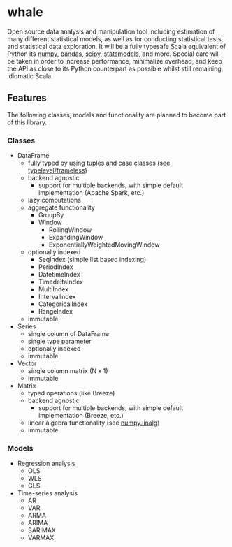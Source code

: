 # whale

Open source data analysis and manipulation tool including estimation of many different statistical models, as well as for conducting statistical tests, and statistical data exploration. It will be a fully typesafe Scala equivalent of Python its [numpy](https://numpy.org/doc/stable/index.html), [pandas](https://pandas.pydata.org), [scipy](https://www.scipy.org), [statsmodels](https://www.statsmodels.org/stable/index.html), and more. Special care will be taken in order to increase performance, minimalize overhead, and keep the API as close to its Python counterpart as possible whilst still remaining idiomatic Scala.

## Features
The following classes, models and functionality are planned to become part of this library. 

### Classes
  * DataFrame
    * fully typed by using tuples and case classes (see [typelevel/frameless](https://github.com/typelevel/frameless))
    * backend agnostic 
      * support for multiple backends, with simple default implementation (Apache Spark, etc.)
    * lazy computations
    * aggregate functionality
      * GroupBy
      * Window
        * RollingWindow
        * ExpandingWindow
        * ExponentiallyWeightedMovingWindow
    * optionally indexed
      * SeqIndex (simple list based indexing)
      * PeriodIndex
      * DatetimeIndex
      * TimedeltaIndex
      * MultiIndex
      * IntervalIndex
      * CategoricalIndex
      * RangeIndex
    * immutable
  * Series 
    * single column of DataFrame
    * single type parameter
    * optionally indexed
    * immutable
  * Vector
    * single column matrix (N x 1)
    * immutable
  * Matrix
    * typed operations (like Breeze)
    * backend agnostic 
      * support for multiple backends, with simple default implementation (Breeze, etc.)
    * linear algebra functionality (see [numpy.linalg](https://numpy.org/doc/stable/reference/routines.linalg.html))
    * immutable
 
### Models
  * Regression analysis
    * OLS
    * WLS
    * GLS
  * Time-series analysis
    * AR
    * VAR
    * ARMA
    * ARIMA
    * SARIMAX
    * VARMAX
